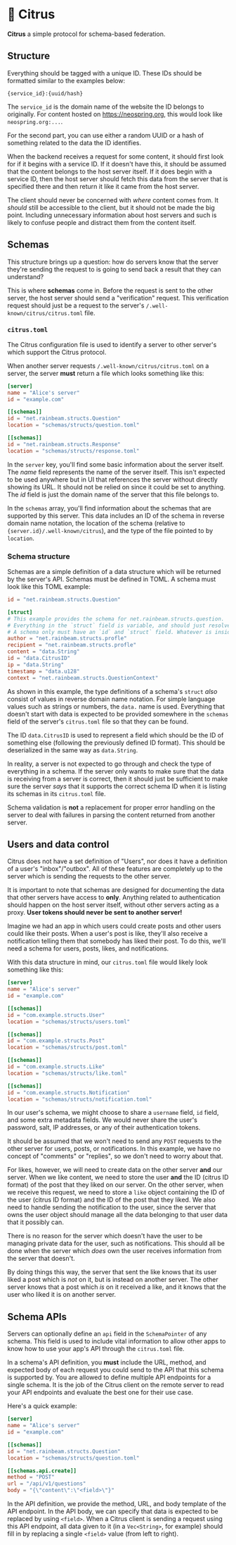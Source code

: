 # 🍊 Citrus

**Citrus** a simple protocol for schema-based federation.

## Structure

Everything should be tagged with a unique ID. These IDs should be formatted similar to the examples below:

```
{service_id}:{uuid/hash}
```

The `service_id` is the domain name of the website the ID belongs to originally. For content hosted on <https://neospring.org>, this would look like `neospring.org:...`.

For the second part, you can use either a random UUID or a hash of something related to the data the ID identifies.

When the backend receives a request for some content, it should first look for if it begins with a service ID. If it doesn't have this, it should be assumed that the content belongs to the host server itself. If it does begin with a service ID, then the host server should fetch this data from the server that is specified there and then return it like it came from the host server.

The client should never be concerned with *where* content comes from. It *should* still be accessible to the client, but it should not be made the big point. Including unnecessary information about host servers and such is likely to confuse people and distract them from the content itself.

## Schemas

This structure brings up a question: how do servers know that the server they're sending the request to is going to send back a result that they can understand?

This is where **schemas** come in. Before the request is sent to the other server, the host server should send a "verification" request. This verification request should just be a request to the server's `/.well-known/citrus/citrus.toml` file.

### `citrus.toml`

The Citrus configuration file is used to identify a server to other server's which support the Citrus protocol.

When another server requests `/.well-known/citrus/citrus.toml` on a server, the server **must** return a file which looks something like this:

```toml
[server]
name = "Alice's server"
id = "example.com"

[[schemas]]
id = "net.rainbeam.structs.Question"
location = "schemas/structs/question.toml"

[[schemas]]
id = "net.rainbeam.structs.Response"
location = "schemas/structs/response.toml"
```

In the `server` key, you'll find some basic information about the server itself. The *name* field represents the name of the server itself. This isn't expected to be used anywhere but in UI that references the server without directly showing its URL. It should not be relied on since it could be set to anything. The *id* field is just the domain name of the server that this file belongs to.

In the `schemas` array, you'll find information about the schemas that are supported by this server. This data includes an ID of the schema in reverse domain name notation, the location of the schema (relative to `{server.id}/.well-known/citrus`), and the type of the file pointed to by `location`.

### Schema structure

Schemas are a simple definition of a data structure which will be returned by the server's API. Schemas must be defined in TOML. A schema must look like this TOML example:

```toml
id = "net.rainbeam.structs.Question"

[struct]
# This example provides the schema for net.rainbeam.structs.question.
# Everything in the `struct` field is variable, and should just resolve to a `HashMap<String, String>`
# A schema only must have an `id` and `struct` field. Whatever is inside the struct does not matter.
author = "net.rainbeam.structs.profle"
recipient = "net.rainbeam.structs.profle"
content = "data.String"
id = "data.CitrusID"
ip = "data.String"
timestamp = "data.u128"
context = "net.rainbeam.structs.QuestionContext"
```

As shown in this example, the type definitions of a schema's `struct` *also* consist of values in reverse domain name notation. For simple language values such as strings or numbers, the `data.` name is used. Everything that doesn't start with data is expected to be provided somewhere in the `schemas` field of the server's `citrus.toml` file so that they can be found.

The ID `data.CitrusID` is used to represent a field which should be the ID of something else (following the previously defined ID format). This should be deserialized in the same way as `data.String`.

In reality, a server is not expected to go through and check the type of everything in a schema. If the server only wants to make sure that the data is receiving from a server is correct, then it should just be sufficient to make sure the server *says* that it supports the correct schema ID when it is listing its schemas in its `citrus.toml` file.

Schema validation is **not** a replacement for proper error handling on the server to deal with failures in parsing the content returned from another server.

## Users and data control

Citrus does not have a set definition of "Users", nor does it have a definition of a user's "inbox"/"outbox". All of these features are completely up to the server which is sending the requests to the other server.

It is important to note that schemas are designed for documenting the data that other servers have access to **only**. Anything related to authentication should happen on the host server itself, without other servers acting as a proxy. **User tokens should never be sent to another server!**

Imagine we had an app in which users could create posts and other users could like their posts. When a user's post is like, they'll also receive a notification telling them that somebody has liked their post. To do this, we'll need a schema for users, posts, likes, and notifications.

With this data structure in mind, our `citrus.toml` file would likely look something like this:

```toml
[server]
name = "Alice's server"
id = "example.com"

[[schemas]]
id = "com.example.structs.User"
location = "schemas/structs/users.toml"

[[schemas]]
id = "com.example.structs.Post"
location = "schemas/structs/post.toml"

[[schemas]]
id = "com.example.structs.Like"
location = "schemas/structs/like.toml"

[[schemas]]
id = "com.example.structs.Notification"
location = "schemas/structs/notification.toml"
```

In our user's schema, we might choose to share a `username` field, `id` field, and some extra metadata fields. We would never share the user's password, salt, IP addresses, or any of their authentication tokens.

It should be assumed that we won't need to send any `POST` requests to the other server for users, posts, or notifications. In this example, we have no concept of "comments" or "replies", so we don't need to worry about that.

For likes, however, we will need to create data on the other server **and** our server. When we like content, we need to store the user **and** the ID (citrus ID format) of the post that they liked on our server. On the other server, when we receive this request, we need to store a `like` object containing the ID of the user (citrus ID format) and the ID of the post that they liked. We also need to handle sending the notification to the user, since the server that owns the user object should manage all the data belonging to that user data that it possibly can.

There is no reason for the server which doesn't have the user to be managing private data for the user, such as notifications. This should all be done when the server which *does* own the user receives information from the server that doesn't.

By doing things this way, the server that sent the like knows that its user liked a post which is *not* on it, but is instead on another server. The other server knows that a post which *is* on it received a like, and it knows that the user who liked it is on another server.

## Schema APIs

Servers can optionally define an `api` field in the `SchemaPointer` of any schema. This field is used to include vital information to allow other apps to know how to use your app's API through the `citrus.toml` file.

In a schema's API definition, you **must** include the URL, method, and expected body of each request you could send to the API that this schema is supported by. You are allowed to define multiple API endpoints for a single schema. It is the job of the Citrus client on the remote server to read your API endpoints and evaluate the best one for their use case.

Here's a quick example:

```toml
[server]
name = "Alice's server"
id = "example.com"

[[schemas]]
id = "net.rainbeam.structs.Question"
location = "schemas/structs/question.toml"

[[schemas.api.create]]
method = "POST"
url = "/api/v1/questions"
body = "{\"content\":\"<field>\"}"
```

In the API definition, we provide the method, URL, and body template of the API endpoint. In the API body, we can specify that data is expected to be replaced by using `<field>`. When a Citrus client is sending a request using this API endpoint, all data given to it (in a `Vec<String>`, for example) should fill in by replacing a single `<field>` value (from left to right).